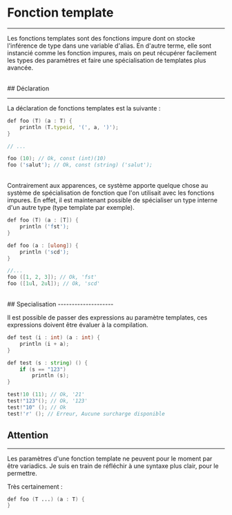 
# Fonction template
<hr>

Les fonctions templates sont des fonctions impure dont on stocke l'inférence de type dans une variable d'alias.
En d'autre terme, elle sont instancié comme les fonction impures, mais on peut récupérer facilement les types des paramètres et faire une spécialisation de templates plus avancée.


<br>
## Déclaration
<hr>

La déclaration de fonctions templates est la suivante :
```D
def foo (T) (a : T) {
	println (T.typeid, '(', a, ')');
}

// ...

foo (10); // Ok, const (int)(10)
foo ('salut'); // Ok, const (string) ('salut');
```
<br>
Contrairement aux apparences, ce système apporte quelque chose au système de spécialisation de fonction que l'on utilisait avec les fonctions impures.
En effet, il est maintenant possible de spécialiser un type interne d'un autre type (type template par exemple).
<br>

```D
def foo (T) (a : [T]) {
	println ('fst');
}

def foo (a : [ulong]) {
	println ('scd');
}

//...
foo ([1, 2, 3]); // Ok, 'fst'
foo ([1ul, 2ul]); // Ok, 'scd'

```
<br>
## Specialisation
--------------------

Il est possible de passer des expressions au paramètre templates, ces expressions doivent être évaluer à la compilation. 

```D
def test (i : int) (a : int) {
	println (i + a);
}

def test (s : string) () {
	if (s == "123")
		println (s);
}

test!10 (11); // Ok, '21'
test!"123"(); // Ok, '123'
test!"10" (); // Ok
test!'r' (); // Erreur, Aucune surcharge disponible

```


## Attention
---------------
Les paramètres d'une fonction template ne peuvent pour le moment par être variadics.
Je suis en train de réfléchir à une syntaxe plus clair, pour le permettre.

Très certainement :

```D
def foo (T ...) (a : T) {
}

```
